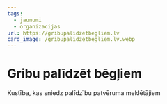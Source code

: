 ```yaml
---
tags:
  - jaunumi
  - organizacijas
url: https://gribupalidzetbegliem.lv
card_image: /gribupalidzetbegliem.lv.webp
---
```


# Gribu palīdzēt bēgļiem

Kustība, kas sniedz palīdzību patvēruma meklētājiem
